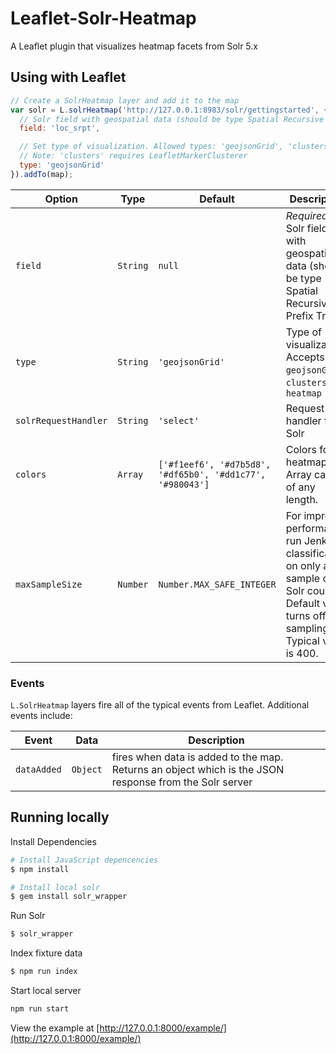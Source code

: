 # Leaflet-Solr-Heatmap

A Leaflet plugin that visualizes heatmap facets from Solr 5.x

## Using with Leaflet

```javascript
// Create a SolrHeatmap layer and add it to the map
var solr = L.solrHeatmap('http://127.0.0.1:8983/solr/gettingstarted', {
  // Solr field with geospatial data (should be type Spatial Recursive Prefix Tree)
  field: 'loc_srpt',

  // Set type of visualization. Allowed types: 'geojsonGrid', 'clusters'
  // Note: 'clusters' requires LeafletMarkerClusterer
  type: 'geojsonGrid'
}).addTo(map);
```

Option | Type | Default | Description
------ | ---- | ------- | -----------
`field` | `String` | `null` | *Required.* Solr field with geospatial data (should be type Spatial Recursive Prefix Tree)
`type` | `String` | `'geojsonGrid'` | Type of visualization. Accepts `geojsonGrid`, `clusters` and `heatmap`
`solrRequestHandler` | `String` | `'select'` | Request handler for Solr
`colors` | `Array` | `['#f1eef6', '#d7b5d8', '#df65b0', '#dd1c77', '#980043']` | Colors for heatmap.  Array can be of any length.
`maxSampleSize` | `Number` | `Number.MAX_SAFE_INTEGER` | For improved performance, run Jenks classification on only a sample of Solr counts.  Default value turns off sampling.  Typical value is 400.

### Events

`L.SolrHeatmap` layers fire all of the typical events from Leaflet. Additional events include:

Event | Data | Description
----- | ---- | -----------
`dataAdded` | `Object` | fires when data is added to the map. Returns an object which is the JSON response from the Solr server

## Running locally

Install Dependencies
```sh
# Install JavaScript depencencies
$ npm install

# Install local solr
$ gem install solr_wrapper
```

Run Solr
```sh
$ solr_wrapper
```

Index fixture data
```sh
$ npm run index
```

Start local server
```sh
npm run start
```

View the example at [http://127.0.0.1:8000/example/](http://127.0.0.1:8000/example/)
